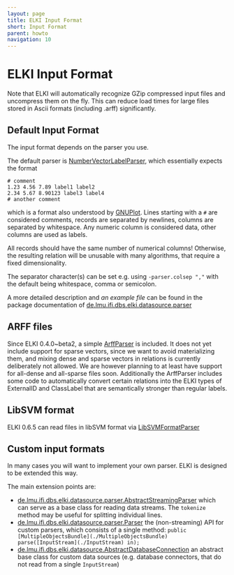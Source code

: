 ```yaml
---
layout: page
title: ELKI Input Format
short: Input Format
parent: howto
navigation: 10
---
```



ELKI Input Format
=================

Note that ELKI will automatically recognize GZip compressed input files and uncompress them on the fly. This can reduce load times for large files stored in Ascii formats (including .arff) significantly.

Default Input Format
--------------------

The input format depends on the parser you use.

The default parser is [NumberVectorLabelParser](/releases/release0.7.5/javadoc/de/lmu/ifi/dbs/elki/datasource/parser/NumberVectorLabelParser.html), which essentially expects the format

    # comment
    1.23 4.56 7.89 label1 label2
    2.34 5.67 8.90123 label3 label4
    # another comment

which is a format also understood by [GNUPlot](http://gnuplot.sf.net/). Lines starting with a `#` are considered comments, records are separated by newlines, columns are separated by whitespace. Any numeric column is considered data, other columns are used as labels.

All records should have the same number of numerical columns! Otherwise, the resulting relation will be unusable with many algorithms, that require a fixed dimensionality.

The separator character(s) can be set e.g. using `-parser.colsep ","` with the default being whitespace, comma or semicolon.

A more detailed description and *an example file* can be found in the package documentation of [de.lmu.ifi.dbs.elki.datasource.parser](/releases/release0.7.5/javadoc/de/lmu/ifi/dbs/elki/datasource/parser/package-summary.html)

ARFF files
----------

Since ELKI 0.4.0~beta2, a simple [ArffParser](/releases/release0.7.5/javadoc/de/lmu/ifi/dbs/elki/datasource/parser/ArffParser.html) is included. It does not yet include support for sparse vectors, since we want to avoid materializing them, and mixing dense and sparse vectors in relations is currently deliberately not allowed. We are however planning to at least have support for all-dense and all-sparse files soon. Additionally the ArffParser includes some code to automatically convert certain relations into the ELKI types of ExternalID and ClassLabel that are semantically stronger than regular labels.

LibSVM format
-------------

ELKI 0.6.5 can read files in libSVM format via [LibSVMFormatParser](/releases/release0.7.5/javadoc/de/lmu/ifi/dbs/elki/datasource/parser/LibSVMFormatParser.html)

Custom input formats
--------------------

In many cases you will want to implement your own parser. ELKI is designed to be extended this way.

The main extension points are:

-   [de.lmu.ifi.dbs.elki.datasource.parser.AbstractStreamingParser](/releases/release0.7.5/javadoc/de/lmu/ifi/dbs/elki/datasource/parser/AbstractStreamingParser.html) which can serve as a base class for reading data streams. The `tokenize` method may be useful for splitting individual lines.
-   [de.lmu.ifi.dbs.elki.datasource.parser.Parser](/releases/release0.7.5/javadoc/de/lmu/ifi/dbs/elki/datasource/parser/Parser.html) the (non-streaming) API for custom parsers, which consists of a single method: `public [MultipleObjectsBundle](./MultipleObjectsBundle) parse([InputStream](./InputStream) in);`
-   [de.lmu.ifi.dbs.elki.datasource.AbstractDatabaseConnection](/releases/release0.7.5/javadoc/de/lmu/ifi/dbs/elki/datasource/AbstractDatabaseConnection.html) an abstract base class for custom data sources (e.g. database connectors, that do not read from a single `InputStream`)

